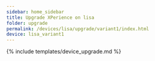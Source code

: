```yaml
---
sidebar: home_sidebar
title: Upgrade XPerience on lisa
folder: upgrade
permalink: /devices/lisa/upgrade/variant1/index.html
device: lisa_variant1
---
```

{% include templates/device_upgrade.md %}
